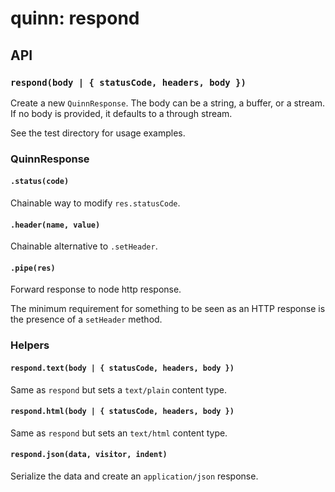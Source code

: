# quinn: respond

## API 

### `respond(body | { statusCode, headers, body })`

Create a new `QuinnResponse`.
The body can be a string, a buffer, or a stream.
If no body is provided, it defaults to a through stream.

See the test directory for usage examples.

### QuinnResponse

#### `.status(code)`

Chainable way to modify `res.statusCode`.

#### `.header(name, value)`

Chainable alternative to `.setHeader`.

#### `.pipe(res)`

Forward response to node http response.

The minimum requirement for something to be seen as an HTTP response
is the presence of a `setHeader` method.

### Helpers

#### `respond.text(body | { statusCode, headers, body })`

Same as `respond` but sets a `text/plain` content type.

#### `respond.html(body | { statusCode, headers, body })`

Same as `respond` but sets an `text/html` content type.

#### `respond.json(data, visitor, indent)`

Serialize the data and create an `application/json` response.
